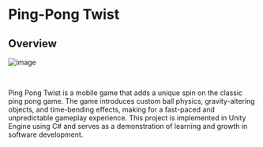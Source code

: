 # Ping-Pong Twist

## Overview

![image](https://user-images.githubusercontent.com/84584430/201491627-bf508bf1-4b44-4a33-9ee6-8f392a98f0ac.png)

<br>

Ping Pong Twist is a mobile game that adds a unique spin on the classic ping pong game. The game introduces custom ball physics, gravity-altering objects, and time-bending effects, making for a fast-paced and unpredictable gameplay experience. This project is implemented in Unity Engine using C# and serves as a demonstration of learning and growth in software development.
